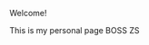 <html> 
   <head> 
 <title>xiaoyu</title> 
 </head> 
   <body> 
 <p>Welcome!</p > 
 This is my personal page 
 BOSS ZS
 </body> 
   </html> 
